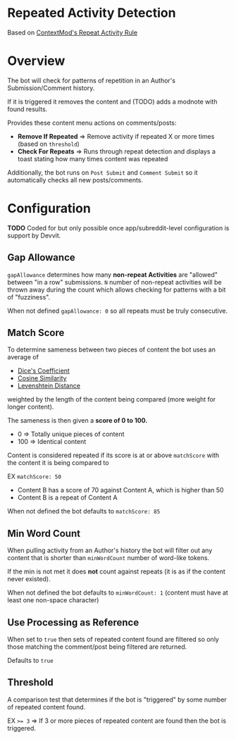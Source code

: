 
# Repeated Activity Detection

Based on [ContextMod's Repeat Activity Rule](https://github.com/FoxxMD/context-mod/tree/master/docs/subreddit-configuration/in-depth/repeatActivity)

# Overview

The bot will check for patterns of repetition in an Author's Submission/Comment history.

If it is triggered it removes the content and (TODO) adds a modnote with found results.

Provides these content menu actions on comments/posts:

* **Remove If Repeated** => Remove activity if repeated X or more times (based on `threshold`)
* **Check For Repeats** => Runs through repeat detection and displays a toast stating how many times content was repeated

Additionally, the bot runs on `Post Submit` and `Comment Submit` so it automatically checks all new posts/comments.

# Configuration

**TODO** Coded for but only possible once app/subreddit-level configuration is support by Devvit.

## Gap Allowance

`gapAllowance` determines how many **non-repeat Activities** are "allowed" between "in a row" submissions. `N` number of non-repeat activities will be thrown away during the count which allows checking for patterns with a bit of "fuzziness".

When not defined `gapAllowance: 0` so all repeats must be truly consecutive.

## Match Score

To determine sameness between two pieces of content the bot uses an average of

* [Dice's Coefficient](https://en.wikipedia.org/wiki/S%C3%B8rensen%E2%80%93Dice_coefficient)
* [Cosine Similarity](https://en.wikipedia.org/wiki/Cosine_similarity)
* [Levenshtein Distance](https://en.wikipedia.org/wiki/Levenshtein_distance)

weighted by the length of the content being compared (more weight for longer content).

The sameness is then given a **score of 0 to 100.**

* 0 => Totally unique pieces of content
* 100 => Identical content

Content is considered repeated if its score is at or above `matchScore` with the content it is being compared to

EX `matchScore: 50`
* Content B has a score of 70 against Content A, which is higher than 50
* Content B is a repeat of Content A

When not defined the bot defaults to `matchScore: 85`

## Min Word Count

When pulling activity from an Author's history the bot will filter out any content that is shorter than `minWordCount` number of word-like tokens.

If the min is not met it does **not** count against repeats (it is as if the content never existed).

When not defined the bot defaults to `minWordCount: 1` (content must have at least one non-space character)

## Use Processing as Reference

When set to `true` then sets of repeated content found are filtered so only those matching the comment/post being filtered are returned.

Defaults to `true`

## Threshold

A comparison test that determines if the bot is "triggered" by some number of repeated content found.

EX `>= 3` => If 3 or more pieces of repeated content are found then the bot is triggered.
